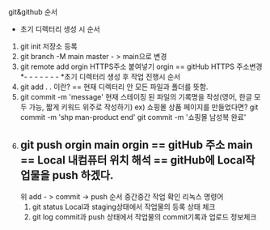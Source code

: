 git&github 순서
* 초기 디렉터리 생성 시 순서
1. git init 저장소 등록
2. git branch -M main
    master - > main으로 변경
3. git remote add orgin HTTPS주소 붙여넣기
    orgin == gitHub HTTPS 주소변경
*- - - - - - -
*초기 디렉터리 생성 후 작업 진행시 순서
1. git add .
    . 이란? == 현재 디렉터리 안 모든 파일과 폴더를 뜻함.
2. git commit -m 'message'
    현재 스테이징 된 파일의 기록명을 작성(영어, 한글 모두 가능, 짧게 키워드 위주로 작성하기)
    ex) 쇼핑몰 상품 페이지를 만들었다면?
    git commit -m 'shp man-product end'
    git commit -m '쇼핑몰 남성복 완료'
3. git push orgin main 
    orgin == gitHub 주소
    main == Local 내컴퓨터 위치
    해석 == gitHub에 Local작업물을 push 하겠다.
    ----------------------------------
    위 add - > commit -> push 순서 중간중간 작업 확인 리녹스 명령어
    1. git status
        Local과 staging상태에서 작업물의 등록 상태 체크
    2. git log
        commit과 push 상태에서 작업물의 commit기록과 업로드 정보체크
